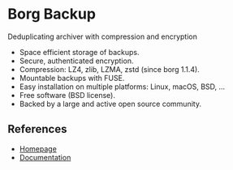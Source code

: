 # Borg Backup

Deduplicating archiver with compression and encryption
* Space efficient storage of backups.
* Secure, authenticated encryption.
* Compression: LZ4, zlib, LZMA, zstd (since borg 1.1.4).
* Mountable backups with FUSE.
* Easy installation on multiple platforms: Linux, macOS, BSD, ...
* Free software (BSD license).
* Backed by a large and active open source community.

## References

* [Homepage](https://www.borgbackup.org/)
* [Documentation](https://borgbackup.readthedocs.io/en/stable/)

